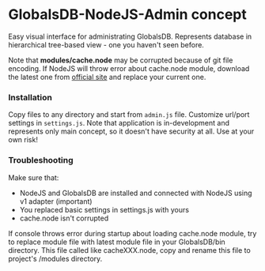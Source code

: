 GlobalsDB-NodeJS-Admin <b>concept</b>
======================

Easy visual interface for administrating GlobalsDB. Represents database in hierarchical tree-based view - one you haven't seen before.

Note that <b>modules/cache.node</b> may be corrupted because of git file encoding. If NodeJS will throw error about cache.node module, download the latest one from [official site](http://www.globalsdb.org/downloads) and replace your current one.

### Installation

Copy files to any directory and start from <code>admin.js</code> file. Customize url/port settings in <code>settings.js</code>. Note that application is in-development and represents only main concept, so it doesn't have security at all. Use at your own risk!

### Troubleshooting

Make sure that:
* NodeJS and GlobalsDB are installed and connected with NodeJS using v1 adapter (important)
* You replaced basic settings in settings.js with yours
* cache.node isn't corrupted

If console throws error during startup about loading cache.node module, try to replace module file with latest module file in your GlobalsDB/bin directory. This file called like cacheXXX.node, copy and rename this file to project's /modules directory.
